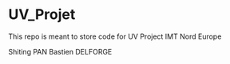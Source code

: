 # UV_Projet
This repo is meant to store code for UV Project IMT Nord Europe

Shiting PAN 
Bastien DELFORGE
